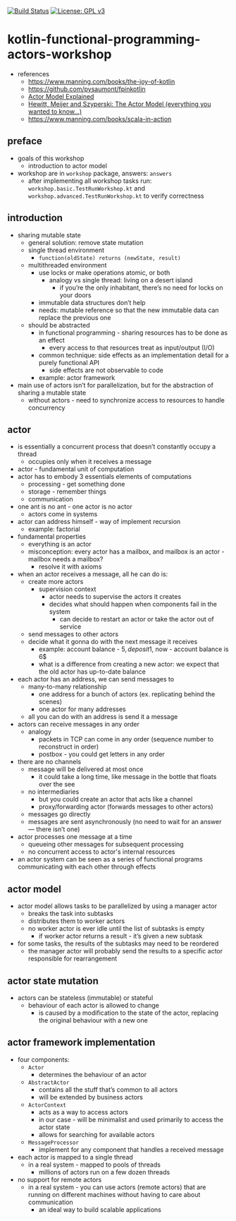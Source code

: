 [![Build Status](https://travis-ci.com/mtumilowicz/kotlin-functional-programming-actors-workshop.svg?branch=master)](https://travis-ci.com/mtumilowicz/kotlin-functional-programming-actors-workshop)
[![License: GPL v3](https://img.shields.io/badge/License-GPLv3-blue.svg)](https://www.gnu.org/licenses/gpl-3.0)

# kotlin-functional-programming-actors-workshop
* references
    * https://www.manning.com/books/the-joy-of-kotlin
    * https://github.com/pysaumont/fpinkotlin
    * [Actor Model Explained](https://www.youtube.com/watch?v=ELwEdb_pD0k)
    * [Hewitt, Meijer and Szyperski: The Actor Model (everything you wanted to know...)](https://www.youtube.com/watch?v=7erJ1DV_Tlo)
    * https://www.manning.com/books/scala-in-action

## preface
* goals of this workshop
    * introduction to actor model
* workshop are in `workshop` package, answers: `answers`
    * after implementing all workshop tasks run: `workshop.basic.TestRunWorkshop.kt` and 
    `workshop.advanced.TestRunWorkshop.kt` to verify correctness

## introduction
* sharing mutable state
    * general solution: remove state mutation
    * single thread environment
        * `function(oldState) returns (newState, result)`
    * multithreaded environment
        * use locks or make operations atomic, or both
            * analogy vs single thread: living on a desert island
                * if you’re the only inhabitant, there’s no need for locks on your doors
        * immutable data structures don’t help
        * needs: mutable reference so that the new immutable data can replace the previous one
    * should be abstracted
        * in functional programming - sharing resources has to be done as an effect
            * every access to that resources treat as input/output (I/O)
        * common technique: side effects as an implementation detail for a purely functional API
            * side effects are not observable to code
        * example: actor framework
* main use of actors isn’t for parallelization, but for the abstraction of sharing 
a mutable state 
    * without actors - need to synchronize access to resources to handle concurrency
    
## actor
* is essentially a concurrent process that doesn’t constantly occupy a thread
    * occupies only when it receives a message
* actor - fundamental unit of computation
* actor has to embody 3 essentials elements of computations
    * processing - get something done
    * storage - remember things
    * communication
* one ant is no ant - one actor is no actor
    * actors come in systems
* actor can address himself - way of implement recursion
    * example: factorial
* fundamental properties
    * everything is an actor
    * misconception: every actor has a mailbox, and mailbox is an actor - mailbox needs a mailbox?
        * resolve it with axioms
* when an actor receives a message, all he can do is:
    * create more actors
        * supervision context
            * actor needs to supervise the actors it creates
            * decides what should happen when components fail in the system
                * can decide to restart an actor or take the actor out of service
    * send messages to other actors
    * decide what it gonna do with the next message it receives
        * example: account balance - 5$, deposit 1$, now - account balance is 6$
        * what is a difference from creating a new actor: we expect that the old actor has up-to-date balance
* each actor has an address, we can send messages to
    * many-to-many relationship
        * one address for a bunch of actors (ex. replicating behind the scenes)
        * one actor for many addresses
    * all you can do with an address is send it a message
* actors can receive messages in any order
    * analogy
        * packets in TCP can come in any order (sequence number to reconstruct in order)
        * postbox - you could get letters in any order
* there are no channels
    * message will be delivered at most once
        * it could take a long time, like message in the bottle that floats over the see
    * no intermediaries
        * but you could create an actor that acts like a channel
        * proxy/forwarding actor (forwards messages to other actors)
    * messages go directly
    * messages are sent asynchronously (no need to wait for an answer — there isn’t one)
* actor processes one message at a time
    * queueing other messages for subsequent processing
    * no concurrent access to actor's internal resources
* an actor system can be seen as a series of functional programs communicating with each other 
through effects

## actor model
* actor model allows tasks to be parallelized by using a manager actor
    * breaks the task into subtasks
    * distributes them to worker actors
    * no worker actor is ever idle until the list of subtasks is empty
        * if worker actor returns a result - it’s given a new subtask
* for some tasks, the results of the subtasks may need to be reordered
    * the manager actor will probably send the results to a specific actor responsible 
    for rearrangement
    
## actor state mutation
* actors can be stateless (immutable) or stateful
    * behaviour of each actor is allowed to change
        * is caused by a modification to the state of the actor, replacing the original behaviour 
        with a new one

## actor framework implementation
* four components:
    * `Actor`
        * determines the behaviour of an actor
    * `AbstractActor`
         * contains all the stuff that’s common to all actors 
        * will be extended by business actors
    * `ActorContext`
        * acts as a way to access actors
        * in our case - will be minimalist and used primarily to access the actor state
        * allows for searching for available actors
    * `MessageProcessor`
        * implement for any component that handles a received message
* each actor is mapped to a single thread 
    * in a real system - mapped to pools of threads
        * millions of actors run on a few dozen threads
* no support for remote actors 
    * in a real system - you can use actors (remote actors) that are running on different 
    machines without having to care about communication
        * an ideal way to build scalable applications

